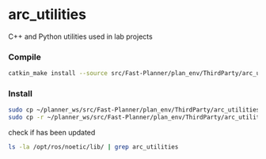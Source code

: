 # arc_utilities

C++ and Python utilities used in lab projects

### Compile

```bash
catkin_make install --source src/Fast-Planner/plan_env/ThirdParty/arc_utilities --build build/arc_utilities
```

### Install

```bash
sudo cp ~/planner_ws/src/Fast-Planner/plan_env/ThirdParty/arc_utilities/lib/libarc_utilities.so /opt/ros/noetic/lib/
sudo cp -r ~/planner_ws/src/Fast-Planner/plan_env/ThirdParty/arc_utilities/include/arc_utilities /opt/ros/noetic/lib/
```

check if has been updated

```bash
ls -la /opt/ros/noetic/lib/ | grep arc_utilities
```
